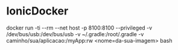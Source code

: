 # IonicDocker


docker run -ti --rm --net host -p 8100:8100 --privileged -v /dev/bus/usb:/dev/bus/usb -v ~/.gradle:/root/.gradle -v caminho/sua/aplicacao:/myApp:rw <nome=da-sua-imagem> bash
